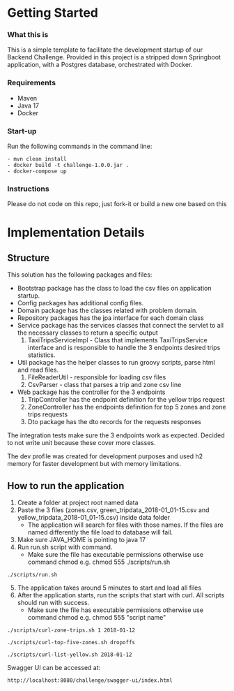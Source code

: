 # **Getting Started**

### **What this is**

This is a simple template to facilitate the development startup of our Backend Challenge.
Provided in this project is a stripped down Springboot application, with a Postgres database, orchestrated with Docker.

### **Requirements**

 - Maven
 - Java 17
 - Docker

### **Start-up**

Run the following commands in the command line:

    - mvn clean install
    - docker build -t challenge-1.0.0.jar .
    - docker-compose up

### **Instructions**

Please do not code on this repo, just fork-it or build a new one based on this

# Implementation Details

## Structure

This solution has the following packages and files:

- Bootstrap package has the class to load the csv files on application startup.
- Config packages has additional config files.
- Domain package has the classes related with problem domain.
- Repository packages has the jpa interface for each domain class
- Service package has the services classes that connect the servlet to all the necessary classes to return a specific output
    1. TaxiTripsServiceImpl - Class that implements TaxiTripsService interface and is responsible to handle the 3 endpoints desired trips statistics.
- Util package has the helper classes to run groovy scripts, parse html and read files.
    1. FileReaderUtil - responsible for loading csv files
    2. CsvParser - class that parses a trip and zone csv line
- Web package has the controller for the 3 endpoints
    1. TripController has the endpoint definition for the yellow trips request
    2. ZoneController has the endpoints definition for top 5 zones and zone trips requests
    3. Dto package has the dto records for the requests responses


The integration tests make sure the 3 endpoints work as expected. Decided to not write unit 
because these cover more classes.

The dev profile was created for development purposes and used h2 memory for faster development but with memory limitations.

## How to run the application

1. Create a folder at project root named data
2. Paste the 3 files (zones.csv, green_tripdata_2018-01_01-15.csv and yellow_tripdata_2018-01_01-15.csv) inside data folder
    - The application will search for files with those names. If the files are named differently the file load to database will fail.
3. Make sure JAVA_HOME is pointing to java 17
4. Run run.sh script with command. 
   - Make sure the file has executable permissions otherwise use command chmod e.g. chmod 555 ./scripts/run.sh
```
./scripts/run.sh
```
5. The application takes around 5 minutes to start and load all files
6. After the application starts, run the scripts that start with curl. All scripts should run with success.
    - Make sure the file has executable permissions otherwise use command chmod e.g. chmod 555 "script name"
```
./scripts/curl-zone-trips.sh 1 2018-01-12
```
```
./scripts/curl-top-five-zones.sh dropoffs
```
```
./scripts/curl-list-yellow.sh 2018-01-12
```


Swagger UI can be accessed at:
```
http://localhost:8080/challenge/swagger-ui/index.html
```